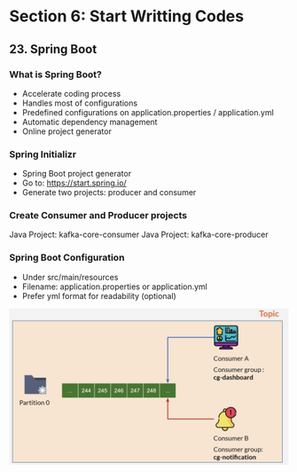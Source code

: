 # Section 6: Start Writting Codes

## 23. Spring Boot

### What is Spring Boot?

- Accelerate coding process
- Handles most of configurations
- Predefined configurations on application.properties / application.yml
- Automatic dependency management
- Online project generator

### Spring Initializr

- Spring Boot project generator
- Go to: https://start.spring.io/
- Generate two projects: producer and consumer

### Create Consumer and Producer projects

Java Project: kafka-core-consumer
Java Project: kafka-core-producer

### Spring Boot Configuration

- Under src/main/resources
- Filename: application.properties or application.yml
- Prefer yml format for readability (optional)

![alt text](https://github.com/marodrigues20/udemy_java/blob/main/JavaSpring%26ApacheKafkaBootcamp-BasicToComplete/Sections/Section-05/Kafka_ConsumerOffSet_2.png?raw=true)